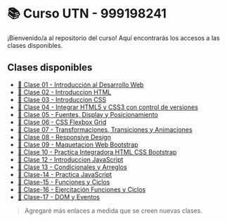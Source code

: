 # 📚 Curso UTN - 999198241

¡Bienvenido/a al repositorio del curso! Aquí encontrarás los accesos a las clases disponibles.

## Clases disponibles

- [📝 Clase 01 - Introducción al Desarrollo Web](./Clase-01/Clase-1-Introduccion-Desarrollo-Web.md)
- [📝 Clase 02 - Introduccion HTML](./Clase-02/Clase-2-Introduccion-HTML.md)
- [📝 Clase 03 - Introduccion CSS](./Clase-03/Clase-3-Introduccion-CSS.md)
- [📝 Clase 04 - Integrar HTML5 y CSS3 con control de versiones](./Clase-04/Clase-4-HTML5-CSS3-Git-GitHub.md)
- [📝 Clase 05 - Fuentes, Display y Posicionamiento](./Clase-05/Clase-5-CSS-Fuentes-Display-Posicionamiento.md)
- [📝 Clase 06 - CSS Flexbox Grid](./Clase-06/Clase-6-CSS-Flexbox-Grid.md)
- [📝 Clase 07 - Transformaciones, Transiciones y Animaciones](./Clase-07/Clase-7-CSS-Transformaciones-Transiciones-Animaciones.md)
- [📝 Clase 08 - Responsive Design](./Clase-08/Clase-8-Responsive-Design.md)
- [📝 Clase 09 - Maquetacion Web Bootstrap](./Clase-09/Clase-9-Maquetacion-Web-Bootstrap.md)
- [📝 Clase 10 - Practica Integradora HTML CSS Bootstrap](./Clase-10/Clase-10-Practica-Integradora-HTML-CSS-Bootstrap.md)
- [📝 Clase 12 - Introduccion JavaScript](./Clase-12/Clase-12-Introduccion-JavaScript.md)
- [📝 Clase 13 - Condicionales y Arreglos](./Clase-13/Clase-13-Condicionales-Arreglos.md)
- [📝 Clase-14 - Practica JavaScript](./Clase-14/Clase-14-Practica-JavaScript.md)
- [📝 Clase-15 - Funciones y Ciclos](./Clase-15/Clase-15-Funciones-Ciclos.md)
- [📝 Clase-16 - Ejercitación Funciones y Ciclos](./Clase-16/Clase-16-Ejercitacion-Funciones-Ciclos.md)
- [📝 Clase-17 - DOM y Eventos](./Clase-17/Clase-17-DOM-Eventos.md)

> Agregaré más enlaces a medida que se creen nuevas clases.
